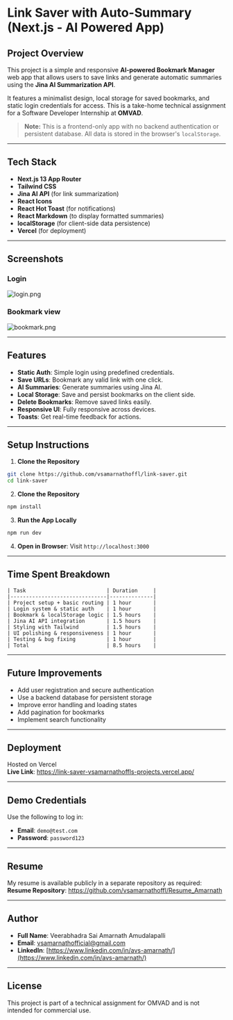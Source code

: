 # Link Saver with Auto-Summary (Next.js - AI Powered App)

## Project Overview

This project is a simple and responsive **AI-powered Bookmark Manager** web app that allows users to save links and generate automatic summaries using the **Jina AI Summarization API**.

It features a minimalist design, local storage for saved bookmarks, and static login credentials for access. This is a take-home technical assignment for a Software Developer Internship at **OMVAD**.

> **Note:** This is a frontend-only app with no backend authentication or persistent database. All data is stored in the browser's `localStorage`.

---

## Tech Stack

- **Next.js 13 App Router**
- **Tailwind CSS**
- **Jina AI API** (for link summarization)
- **React Icons**
- **React Hot Toast** (for notifications)
- **React Markdown** (to display formatted summaries)
- **localStorage** (for client-side data persistence)
- **Vercel** (for deployment)
---
## Screenshots

### Login

![login.png](https://i.postimg.cc/FR2NcGXk/login.png)

### Bookmark view

![bookmark.png](https://i.postimg.cc/G3Qc7PRY/bookmark.png)

---
## Features

- **Static Auth**: Simple login using predefined credentials.
- **Save URLs**: Bookmark any valid link with one click.
- **AI Summaries**: Generate summaries using Jina AI.
- **Local Storage**: Save and persist bookmarks on the client side.
- **Delete Bookmarks**: Remove saved links easily.
- **Responsive UI**: Fully responsive across devices.
- **Toasts**: Get real-time feedback for actions.

---

## Setup Instructions

1. **Clone the Repository**

```bash
git clone https://github.com/vsamarnathoffl/link-saver.git
cd link-saver
```
2. **Clone the Repository**
```bash
npm install
```
3. **Run the App Locally**
```bash
npm run dev
```
4. **Open in Browser**: Visit `http://localhost:3000`
---
## Time Spent Breakdown
```
| Task                          | Duration     |
|-------------------------------|--------------|
| Project setup + basic routing | 1 hour       |
| Login system & static auth    | 1 hour       |
| Bookmark & localStorage logic | 1.5 hours    |
| Jina AI API integration       | 1.5 hours    |
| Styling with Tailwind         | 1.5 hours    |
| UI polishing & responsiveness | 1 hour       |
| Testing & bug fixing          | 1 hour       |
| Total                         | 8.5 hours    |
```
---
## Future Improvements

- Add user registration and secure authentication
- Use a backend database for persistent storage
- Improve error handling and loading states
- Add pagination for bookmarks
- Implement search functionality
---
## Deployment

Hosted on Vercel  
**Live Link**: https://link-saver-vsamarnathoffls-projects.vercel.app/

---

## Demo Credentials

Use the following to log in:
- **Email**: `demo@test.com`
- **Password**: `password123`

---

## Resume

My resume is available publicly in a separate repository as required:  
**Resume Repository**: https://github.com/vsamarnathoffl/Resume_Amarnath

---

## Author

- **Full Name**: Veerabhadra Sai Amarnath Amudalapalli  
- **Email**: vsamarnathofficial@gmail.com  
- **LinkedIn**: [https://www.linkedin.com/in/avs-amarnath/](https://www.linkedin.com/in/avs-amarnath/)

---

## License

This project is part of a technical assignment for OMVAD and is not intended for commercial use.
